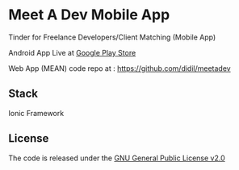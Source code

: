 # Meet A Dev Mobile App
Tinder for Freelance Developers/Client Matching (Mobile App)

Android App Live at <a href="https://play.google.com/store/apps/details?id=com.adilh.meetadev">Google Play Store</a>

Web App (MEAN) code repo at : <a href="https://github.com/didil/meetadev">https://github.com/didil/meetadev</a>

## Stack
Ionic Framework

## License
The code is released under the <a href="http://www.gnu.org/licenses/gpl-2.0.txt">GNU General Public License v2.0</a>
